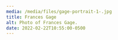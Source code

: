 ```yaml
---
media: /media/files/gage-portrait-1-.jpg
title: Frances Gage
alt: Photo of Frances Gage.
date: 2022-02-22T10:55:00-0500
---
```


